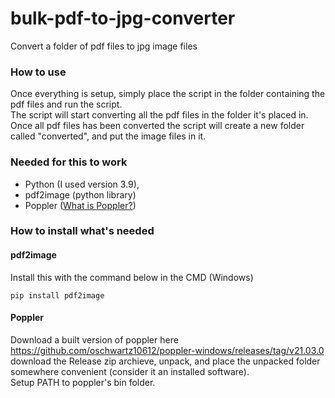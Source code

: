 # bulk-pdf-to-jpg-converter
Convert a folder of pdf files to jpg image files

<h3>How to use</h3>
Once everything is setup, simply place the script in the folder containing the pdf files and run the script.<br>
The script will start converting all the pdf files in the folder it's placed in. Once all pdf files has been converted the script will create a new folder called "converted", and put the image files in it.

<h3>Needed for this to work</h3>

- Python (I used version 3.9),
- pdf2image (python library)
- Poppler (<a target="_blank" href="https://poppler.freedesktop.org/" >What is Poppler?</a>)

<h3>How to install what's needed</h3>
<h4>pdf2image</h4>Install this with the command below in the CMD (Windows)

```pip install pdf2image```
<br>
<h4>Poppler</h4>
Download a built version of poppler here <a target="_blank" href="https://github.com/oschwartz10612/poppler-windows/releases/tag/v21.03.0" >https://github.com/oschwartz10612/poppler-windows/releases/tag/v21.03.0</a> download the Release zip archieve, unpack, and place the unpacked folder somewhere convenient (consider it an installed software).<br>
Setup PATH to poppler's bin folder.
